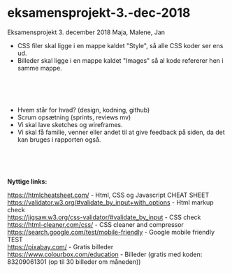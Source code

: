 # eksamensprojekt-3.-dec-2018
Eksamensprojekt 3. december 2018 Maja, Malene, Jan




 - CSS filer skal ligge i en mappe kaldet "Style", så alle CSS koder ser ens ud.
 - Billeder skal ligge i en mappe kaldet "Images" så al kode refererer hen i samme mappe.

<br><br><br>

 - Hvem står for hvad? (design, kodning, github)
 - Scrum opsætning (sprints, reviews mv)
 - Vi skal lave sketches og wireframes.
 - Vi skal få familie, venner eller andet til at give feedback på siden, da det kan bruges i rapporten også.
 

<br><br><br>


<strong>Nyttige links:</strong>

https://htmlcheatsheet.com/ - Html, CSS og Javascript CHEAT SHEET<br>
https://validator.w3.org/#validate_by_input+with_options - Html markup check<br>
https://jigsaw.w3.org/css-validator/#validate_by_input - CSS check<br>
https://html-cleaner.com/css/ - CSS cleaner and compressor<br>
https://search.google.com/test/mobile-friendly - Google mobile friendly TEST<br>
https://pixabay.com/ - Gratis billeder<br>
https://www.colourbox.com/education - Billeder (gratis med koden: 83209061301 (op til 30 billeder om måneden))
